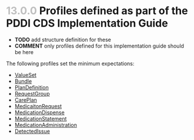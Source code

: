# <span style="color:silver"> 13.0.0 </span> Profiles defined as part of the PDDI CDS Implementation Guide

* **TODO** add structure definition for these
* **COMMENT** only profiles defined for this implementation guide should be here

The following profiles set the minimum expectations:

* [ValueSet](https://www.hl7.org/fhir/valueset.html)
* [Bundle](https://www.hl7.org/fhir/bundle.html)
* [PlanDefinition](https://www.hl7.org/fhir/plandefinition.html)
* [RequestGroup](https://www.hl7.org/fhir/requestgroup.html)
* [CarePlan](https://www.hl7.org/fhir/careplan.html)
* [MedicaitonRequest](https://www.hl7.org/fhir/medicationrequest.html)
* [MedicationDispense](https://www.hl7.org/fhir/medicationdispense.html)
* [MedicationStatement](https://www.hl7.org/fhir/medicationstatement.html)
* [MedicationAdministration](https://www.hl7.org/fhir/medicationadministration.html)
* [DetectedIssue](https://www.hl7.org/fhir/detectedissue.html)